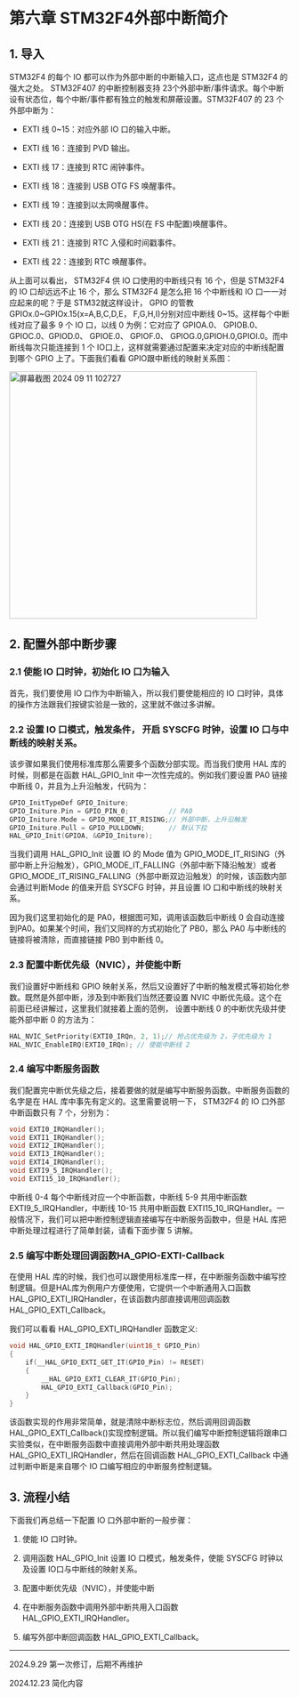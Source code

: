 # 第六章 STM32F4外部中断简介

## 1. 导入

STM32F4 的每个 IO 都可以作为外部中断的中断输入口，这点也是 STM32F4 的强大之处。 STM32F407 的中断控制器支持 23个外部中断/事件请求。每个中断设有状态位，每个中断/事件都有独立的触发和屏蔽设置。STM32F407 的 23 个外部中断为：

- EXTI 线 0~15：对应外部 IO 口的输入中断。

- EXTI 线 16：连接到 PVD 输出。

- EXTI 线 17：连接到 RTC 闹钟事件。

- EXTI 线 18：连接到 USB OTG FS 唤醒事件。

- EXTI 线 19：连接到以太网唤醒事件。

- EXTI 线 20：连接到 USB OTG HS(在 FS 中配置)唤醒事件。

- EXTI 线 21：连接到 RTC 入侵和时间戳事件。

- EXTI 线 22：连接到 RTC 唤醒事件。

从上面可以看出， STM32F4 供 IO 口使用的中断线只有 16 个，但是 STM32F4 的 IO 口却远远不止 16 个，那么 STM32F4 是怎么把 16 个中断线和 IO 口一一对应起来的呢？于是 STM32就这样设计， GPIO 的管教 GPIOx.0~GPIOx.15(x=A,B,C,D,E， F,G,H,I)分别对应中断线 0~15。这样每个中断线对应了最多 9 个 IO 口，以线 0 为例：它对应了 GPIOA.0、 GPIOB.0、 GPIOC.0、GPIOD.0、 GPIOE.0、 GPIOF.0、 GPIOG.0,GPIOH.0,GPIOI.0。而中断线每次只能连接到 1 个 IO口上，这样就需要通过配置来决定对应的中断线配置到哪个 GPIO 上了。下面我们看看 GPIO跟中断线的映射关系图：

<img src="https://img.picgo.net/2024/09/11/-2024-09-11-1027272721e93fd29d3e83.png" title="" alt="屏幕截图 2024 09 11 102727" width="445">

## 2. 配置外部中断步骤

### 2.1 使能 IO 口时钟，初始化 IO 口为输入

首先，我们要使用 IO 口作为中断输入，所以我们要使能相应的 IO 口时钟，具体的操作方法跟我们按键实验是一致的，这里就不做过多讲解。

### 2.2 设置 IO 口模式，触发条件， 开启 SYSCFG 时钟，设置 IO 口与中断线的映射关系。

该步骤如果我们使用标准库那么需要多个函数分部实现。而当我们使用 HAL 库的时候，则都是在函数 HAL_GPIO_Init 中一次性完成的。例如我们要设置 PA0 链接中断线 0，并且为上升沿触发，代码为：

```c
GPIO_InitTypeDef GPIO_Initure;
GPIO_Initure.Pin = GPIO_PIN_0;          // PA0
GPIO_Initure.Mode = GPIO_MODE_IT_RISING;// 外部中断，上升沿触发
GPIO_Initure.Pull = GPIO_PULLDOWN;      // 默认下拉
HAL_GPIO_Init(GPIOA, &GPIO_Initure);
```

当我们调用 HAL_GPIO_Init 设置 IO 的 Mode 值为 GPIO_MODE_IT_RISING（外部中断上升沿触发），GPIO_MODE_IT_FALLING（外部中断下降沿触发）或者GPIO_MODE_IT_RISING_FALLING（外部中断双边沿触发）的时候，该函数内部会通过判断Mode 的值来开启 SYSCFG 时钟，并且设置 IO 口和中断线的映射关系。

因为我们这里初始化的是 PA0，根据图可知，调用该函数后中断线 0 会自动连接到PA0。如果某个时间，我们又同样的方式初始化了 PB0，那么 PA0 与中断线的链接将被清除，而直接链接 PB0 到中断线 0。

### 2.3 配置中断优先级（NVIC），并使能中断

我们设置好中断线和 GPIO 映射关系，然后又设置好了中断的触发模式等初始化参数。既然是外部中断，涉及到中断我们当然还要设置 NVIC 中断优先级。这个在前面已经讲解过，这里我们就接着上面的范例， 设置中断线 0 的中断优先级并使能外部中断 0 的方法为：

```c
HAL_NVIC_SetPriority(EXTI0_IRQn, 2, 1);// 抢占优先级为 2，子优先级为 1
HAL_NVIC_EnableIRQ(EXTI0_IRQn); // 使能中断线 2
```

### 2.4 编写中断服务函数

我们配置完中断优先级之后，接着要做的就是编写中断服务函数。中断服务函数的名字是在 HAL 库中事先有定义的。这里需要说明一下， STM32F4 的 IO 口外部中断函数只有 7 个，分别为：

```c
void EXTI0_IRQHandler();
void EXTI1_IRQHandler();
void EXTI2_IRQHandler();
void EXTI3_IRQHandler();
void EXTI4_IRQHandler();
void EXTI9_5_IRQHandler();
void EXTI15_10_IRQHandler();
```

中断线 0-4 每个中断线对应一个中断函数，中断线 5-9 共用中断函数 EXTI9_5_IRQHandler，中断线 10-15 共用中断函数 EXTI15_10_IRQHandler。一般情况下，我们可以把中断控制逻辑直接编写在中断服务函数中，但是 HAL 库把中断处理过程进行了简单封装，请看下面步骤 5 讲解。

### 2.5 编写中断处理回调函数HA_GPIO-EXTI-Callback

在使用 HAL 库的时候，我们也可以跟使用标准库一样，在中断服务函数中编写控制逻辑。但是HAL库为例用户方便使用，它提供一个中断通用入口函数HAL_GPIO_EXTI_IRQHandler，在该函数内部直接调用回调函数 HAL_GPIO_EXTI_Callback。

我们可以看看 HAL_GPIO_EXTI_IRQHandler 函数定义:

```c
void HAL_GPIO_EXTI_IRQHandler(uint16_t GPIO_Pin)
{
    if(__HAL_GPIO_EXTI_GET_IT(GPIO_Pin) != RESET)
    {
        __HAL_GPIO_EXTI_CLEAR_IT(GPIO_Pin);
        HAL_GPIO_EXTI_Callback(GPIO_Pin);
    }
}
```

该函数实现的作用非常简单，就是清除中断标志位，然后调用回调函数HAL_GPIO_EXTI_Callback()实现控制逻辑。所以我们编写中断控制逻辑将跟串口实验类似，在中断服务函数中直接调用外部中断共用处理函数 HAL_GPIO_EXTI_IRQHandler，然后在回调函数 HAL_GPIO_EXTI_Callback 中通过判断中断是来自哪个 IO 口编写相应的中断服务控制逻辑。

## 3. 流程小结

下面我们再总结一下配置 IO 口外部中断的一般步骤：

1. 使能 IO 口时钟。

2. 调用函数 HAL_GPIO_Init 设置 IO 口模式，触发条件，使能 SYSCFG 时钟以及设置 IO口与中断线的映射关系。

3. 配置中断优先级（NVIC），并使能中断

4. 在中断服务函数中调用外部中断共用入口函数 HAL_GPIO_EXTI_IRQHandler。

5. 编写外部中断回调函数 HAL_GPIO_EXTI_Callback。

---

2024.9.29 第一次修订，后期不再维护

2024.12.23 简化内容
